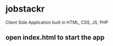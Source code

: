 # jobstackr

Client Side Application built in HTML, CSS, JS, PHP

## open index.html to start the app


